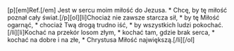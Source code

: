 [p][em]Ref.[/em] Jest w sercu moim miłość do Jezusa. * Chcę, by tę miłość poznał cały świat.[/p][ol][li]Chociaż nie zawsze starcza sił, * by tę Miłość ogarnąć, * chociaż Twą drogą trudno iść, * by wszystkich ludzi pokochać.[/li][li]Kochać na przekór losom złym, * kochać tam, gdzie brak serca, * kochać na dobre i na złe, * Chrystusa Miłość największą.[/li][/ol]